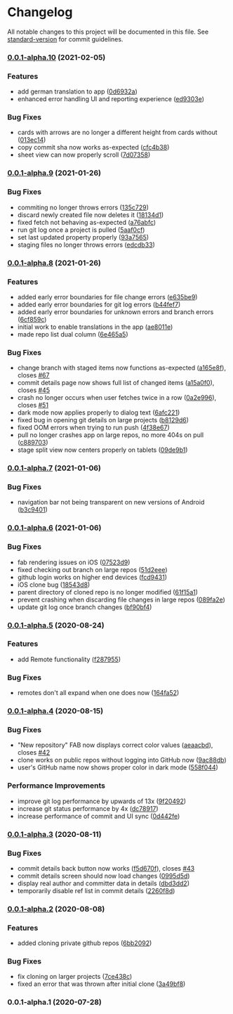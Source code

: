 # Changelog

All notable changes to this project will be documented in this file. See [standard-version](https://github.com/conventional-changelog/standard-version) for commit guidelines.

### [0.0.1-alpha.10](https://github.com/crutchcorn/GitShark/compare/v0.0.1-alpha.9...v0.0.1-alpha.10) (2021-02-05)


### Features

* add german translation to app ([0d6932a](https://github.com/crutchcorn/GitShark/commit/0d6932ad3530f8bef49c2fb84cf8faeb0d4724e7))
* enhanced error handling UI and reporting experience ([ed9303e](https://github.com/crutchcorn/GitShark/commit/ed9303e65f0920baeac1c9506e59df3654683ed8))


### Bug Fixes

* cards with arrows are no longer a different height from cards without ([013ec14](https://github.com/crutchcorn/GitShark/commit/013ec1430cf13ac769380e85d39e93452bc55fc3))
* copy commit sha now works as-expected ([cfc4b38](https://github.com/crutchcorn/GitShark/commit/cfc4b384026167a75fe978e32b9621f65fb5fc66))
* sheet view can now properly scroll ([7d07358](https://github.com/crutchcorn/GitShark/commit/7d07358a2f3bcd87b36dd2e74cb89cedb859e557))

### [0.0.1-alpha.9](https://github.com/crutchcorn/GitShark/compare/v0.0.1-alpha.8...v0.0.1-alpha.9) (2021-01-26)


### Bug Fixes

* commiting no longer throws errors ([135c729](https://github.com/crutchcorn/GitShark/commit/135c7298df7a2ea615529717ea176aa1c7040bdd))
* discard newly created file now deletes it ([18134d1](https://github.com/crutchcorn/GitShark/commit/18134d193313ab3df5aba4318672437474fa1603))
* fixed fetch not behaving as-expected ([a76abfc](https://github.com/crutchcorn/GitShark/commit/a76abfc39cd916e3526f74a185e78902f6680e0d))
* run git log once a project is pulled ([5aaf0cf](https://github.com/crutchcorn/GitShark/commit/5aaf0cfae80a1e23a8d617a9e93b20c8bb0e3d7b))
* set last updated property properly ([93a7565](https://github.com/crutchcorn/GitShark/commit/93a75656f3d5b71dfe87862999a29cd63d1fd010))
* staging files no longer throws errors ([edcdb33](https://github.com/crutchcorn/GitShark/commit/edcdb33c2f3c46310ea7167b4203d45849da01c8))

### [0.0.1-alpha.8](https://github.com/crutchcorn/GitShark/compare/v0.0.1-alpha.7...v0.0.1-alpha.8) (2021-01-26)

### Features

* added early error boundaries for file change errors ([e635be9](https://github.com/crutchcorn/GitShark/commit/e635be9b766db91df91250b1e406177cc8cb41ea))
* added early error boundaries for git log errors ([b44fef7](https://github.com/crutchcorn/GitShark/commit/b44fef7c86d4b5f3570548c0243a96e0e1c9a1a3))
* added early error boundaries for unknown errors and branch errors ([6cf859c](https://github.com/crutchcorn/GitShark/commit/6cf859c7b05883076c98a24f1b942fa3bda3ec18))
* initial work to enable translations in the app ([ae8011e](https://github.com/crutchcorn/GitShark/commit/ae8011ef3e3b04fe08092dd93784c2988da55e13))
* made repo list dual column ([6e465a5](https://github.com/crutchcorn/GitShark/commit/6e465a5ebaceab876924ec7c7f89bb68da93acc5))


### Bug Fixes

* change branch with staged items now functions as-expected ([a165e8f](https://github.com/crutchcorn/GitShark/commit/a165e8fddb0dad0ecdff97fd217c3cdb81d540b7)), closes [#67](https://github.com/crutchcorn/GitShark/issues/67)
* commit details page now shows full list of changed items ([a15a0f0](https://github.com/crutchcorn/GitShark/commit/a15a0f09aaecf9ee821acea5326afdc3f149d01b)), closes [#45](https://github.com/crutchcorn/GitShark/issues/45)
* crash no longer occurs when user fetches twice in a row ([0a2e996](https://github.com/crutchcorn/GitShark/commit/0a2e99610118d740352f3dfbe848f6d8a6783b78)), closes [#51](https://github.com/crutchcorn/GitShark/issues/51)
* dark mode now applies properly to dialog text ([6afc221](https://github.com/crutchcorn/GitShark/commit/6afc221956abe23befaa61d2c8f78ee83d352a11))
* fixed bug in opening git details on large projects ([b8129d6](https://github.com/crutchcorn/GitShark/commit/b8129d67d233ea6d3c7392710806131a86cf8b90))
* fixed OOM errors when trying to run push ([4f38e67](https://github.com/crutchcorn/GitShark/commit/4f38e671bd94cd55ebc6b2573eff9fbb791c95e4))
* pull no longer crashes app on large repos, no more 404s on pull ([c889703](https://github.com/crutchcorn/GitShark/commit/c88970359f42206e81abc5c9856fdcfaee6003a6))
* stage split view now centers properly on tablets ([09de9b1](https://github.com/crutchcorn/GitShark/commit/09de9b14aa9bfea1c90217ec0931f3661880b385))

### [0.0.1-alpha.7](https://github.com/crutchcorn/GitShark/compare/v0.0.1-alpha.6...v0.0.1-alpha.7) (2021-01-06)


### Bug Fixes

* navigation bar not being transparent on new versions of Android ([b3c9401](https://github.com/crutchcorn/GitShark/commit/b3c940169bd34823cb5381806b32ae5a63ea28ed))

### [0.0.1-alpha.6](https://github.com/crutchcorn/GitShark/compare/v0.0.1-alpha.5...v0.0.1-alpha.6) (2021-01-06)

### Bug Fixes

* fab rendering issues on iOS ([07523d9](https://github.com/crutchcorn/GitShark/commit/07523d9403003b005a03530fc34ab9b30855582b))
* fixed checking out branch on large repos ([51d2eee](https://github.com/crutchcorn/GitShark/commit/51d2eeed0aa30f74f88b60c4531be16eb73e94e1))
* github login works on higher end devices ([fcd9431](https://github.com/crutchcorn/GitShark/commit/fcd943164aa4e7f54dc3eb54351468fdde5c03e0))
* iOS clone bug ([18543d8](https://github.com/crutchcorn/GitShark/commit/18543d87339269997ff4d663d6a96028a27c0a4f))
* parent directory of cloned repo is no longer modified ([61f15a1](https://github.com/crutchcorn/GitShark/commit/61f15a1c5ba207045ed76ef5735f7cff7ca91a33))
* prevent crashing when discarding file changes in large repos ([089fa2e](https://github.com/crutchcorn/GitShark/commit/089fa2e68d160de7400fa46f92749ed050f04969))
* update git log once branch changes ([bf90bf4](https://github.com/crutchcorn/GitShark/commit/bf90bf4df1e56904b0ccf3a68a1d0fc7057b1c2d))

### [0.0.1-alpha.5](https://github.com/crutchcorn/GitShark/compare/v0.0.1-alpha.4...v0.0.1-alpha.5) (2020-08-24)


### Features

* add Remote functionality ([f287955](https://github.com/crutchcorn/GitShark/commit/f287955c4906b0c21be1289a83304813c09670cc))


### Bug Fixes

* remotes don't all expand when one does now ([164fa52](https://github.com/crutchcorn/GitShark/commit/164fa522baa21a8f23f15140fdd9d311525e7e24))

### [0.0.1-alpha.4](https://github.com/oceanbit-dev/GitShark/compare/v0.0.1-alpha.3...v0.0.1-alpha.4) (2020-08-15)


### Bug Fixes

* "New repository" FAB now displays correct color values ([aeaacbd](https://github.com/oceanbit-dev/GitShark/commit/aeaacbd86d90f968b8d6c2516bbe53c9e3cdf135)), closes [#42](https://github.com/oceanbit-dev/GitShark/issues/42)
* clone works on public repos without logging into GitHub now ([9ac88db](https://github.com/oceanbit-dev/GitShark/commit/9ac88db657a05dffb4ff30be298abe9a64863eca))
* user's GitHub name now shows proper color in dark mode ([558f044](https://github.com/oceanbit-dev/GitShark/commit/558f044ec95982ac9ff18e030f0ddbb9a0188d29))

### Performance Improvements

* improve git log performance by upwards of 13x ([9f20492](https://github.com/oceanbit-dev/GitShark/commit/9f204923a6fed0ec299a16bc127739420dd83dd8))
* increase git status performance by 4x ([dc78917](https://github.com/oceanbit-dev/GitShark/commit/dc789177af2e3314cc4d894b8914f83fcff81653))
* increase performance of commit and UI sync ([0d442fe](https://github.com/oceanbit-dev/GitShark/commit/0d442fefedd3426868ff3b1f8f06f61c585e41a6))

### [0.0.1-alpha.3](https://github.com/oceanbit-dev/GitShark/compare/v0.0.1-alpha.2...v0.0.1-alpha.3) (2020-08-11)


### Bug Fixes

* commit details back button now works ([f5d670f](https://github.com/oceanbit-dev/GitShark/commit/f5d670f66087ac166e6ceb4605b659eaeb3bd7ae)), closes [#43](https://github.com/oceanbit-dev/GitShark/issues/43)
* commit details screen should now load changes ([0995d5d](https://github.com/oceanbit-dev/GitShark/commit/0995d5dfd6466aa82f59b5939d3f19d71284fb4d))
* display real author and committer data in details ([dbd3dd2](https://github.com/oceanbit-dev/GitShark/commit/dbd3dd2259916fbff57bf2a29375a86de0a2e6d9))
* temporarily disable ref list in commit details ([2260f8d](https://github.com/oceanbit-dev/GitShark/commit/2260f8d805f99d272b3798b5da0d280e4a9082a8))

### [0.0.1-alpha.2](https://github.com/oceanbit-dev/GitShark/compare/v0.0.1-alpha.1...v0.0.1-alpha.2) (2020-08-08)


### Features

* added cloning private github repos ([6bb2092](https://github.com/oceanbit-dev/GitShark/commit/6bb2092a4c7d05dee1c99252ce5ace3a07aa6f57))


### Bug Fixes

* fix cloning on larger projects ([7ce438c](https://github.com/oceanbit-dev/GitShark/commit/7ce438ce9c982ea5cd1ec18ebb039dee119b0c42))
* fixed an error that was thrown after initial clone ([3a49bf8](https://github.com/oceanbit-dev/GitShark/commit/3a49bf81e9ad4c3e96925fc1e2206b1914e40f50))

### 0.0.1-alpha.1 (2020-07-28)
